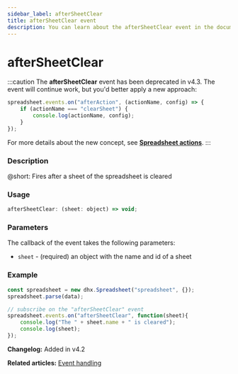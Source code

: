 ```yaml
---
sidebar_label: afterSheetClear
title: afterSheetClear event
description: You can learn about the afterSheetClear event in the documentation of the DHTMLX JavaScript Spreadsheet library. Browse developer guides and API reference, try out code examples and live demos, and download a free 30-day evaluation version of DHTMLX Spreadsheet.
---
```


# afterSheetClear

:::caution
The **afterSheetClear** event has been deprecated in v4.3. The event will continue work, but you'd better apply a new approach:

~~~js
spreadsheet.events.on("afterAction", (actionName, config) => {
    if (actionName === "clearSheet") {
        console.log(actionName, config);
    }
});
~~~

For more details about the new concept, see **[Spreadsheet actions](api/overview/actions_overview.md)**. 
:::

### Description

@short: Fires after a sheet of the spreadsheet is cleared

### Usage

~~~jsx
afterSheetClear: (sheet: object) => void;
~~~

### Parameters

The callback of the event takes the following parameters:

- `sheet` - (required) an object with the name and id of a sheet

### Example

~~~jsx {5-8}
const spreadsheet = new dhx.Spreadsheet("spreadsheet", {});
spreadsheet.parse(data);

// subscribe on the "afterSheetClear" event
spreadsheet.events.on("afterSheetClear", function(sheet){
    console.log("The " + sheet.name + " is cleared");
    console.log(sheet);
});
~~~

**Changelog:** Added in v4.2

**Related articles:** [Event handling](handling_events.md)